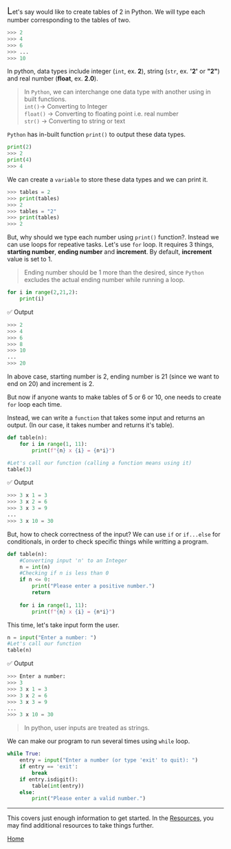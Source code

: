 <font><span style="font-size:150%;">L</span></font>et's
 say would like to create tables of 2 in Python. We will type each number corresponding to the tables of two.

```python
>>> 2
>>> 4
>>> 6
>>> ...
>>> 10
```
In python, data types include integer (`int`, ex. **2**), string (`str`, ex. **'2'** or **"2"**) and real number (**float**, ex. **2.0**).

>In `Python`, we can interchange one data type with another using in built functions. <br>
>`int()`→ Converting to Integer <br>
>`float()` → Converting to floating point i.e. real number <br>
>`str()` → Converting to string or text


`Python` has in-built function `print()` to output these data types.

```python
print(2)
>>> 2
print(4)
>>> 4
```
We can create a `variable` to store these data types and we can print it.

```python
>>> tables = 2
>>> print(tables)
>>> 2
>>> tables = "2"
>>> print(tables)
>>> 2
```

But, why should we type each number using `print()` function?. Instead we can use loops for repeative tasks.
Let's use `for` loop. It requires 3 things, **starting number**, **ending number** and **increment**. By default, **increment** value is set to 1.
>Ending number should be 1 more than the desired, since `Python` excludes the actual ending number while running a loop.

```python
for i in range(2,21,2):
    print(i)
```
✅ Output
```python
>>> 2
>>> 4
>>> 6
>>> 8
>>> 10
...
>>> 20
```
In above case, starting number is 2, ending number is 21 (since we want to end on 20) and increment is 2.

But now if anyone wants to make tables of 5 or 6 or 10, one needs to create `for` loop each time.

Instead, we can write a `function` that takes some input and returns an output.
(In our case, it takes number and returns it's table).

```python
def table(n):
    for i in range(1, 11):
        print(f"{n} x {i} = {n*i}")

#Let's call our function (calling a function means using it)
table(3)
```
✅ Output
```python
>>> 3 x 1 = 3
>>> 3 x 2 = 6
>>> 3 x 3 = 9
...
>>> 3 x 10 = 30
```
But, how to check correctness of the input? We can use `if` or `if...else` for conditionals, in order to check specific things while writting a program.

```python
def table(n):
    #Converting input 'n' to an Integer
    n = int(n)
    #Checking if n is less than 0
    if n <= 0:
        print("Please enter a positive number.")
        return
    
    for i in range(1, 11):
        print(f"{n} x {i} = {n*i}")
```

This time, let's take input form the user.

```python
n = input("Enter a number: ")
#Let's call our function
table(n)
```
✅ Output
```python
>>> Enter a number: 
>>> 3
>>> 3 x 1 = 3
>>> 3 x 2 = 6
>>> 3 x 3 = 9
...
>>> 3 x 10 = 30
```
>In python, user inputs are treated as strings.

We can make our program to run several times using `while` loop.

```python
while True:
    entry = input("Enter a number (or type 'exit' to quit): ")
    if entry == 'exit':
        break
    if entry.isdigit():
        table(int(entry))
    else:
        print("Please enter a valid number.")
```
---

This covers just enough information to get started. In the [Resources](resources.md), you may find additional resources to take things further.


[Home](..\readme.md)